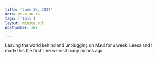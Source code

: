 ```yaml
---
title: "June 16, 2024"
date: 2024-06-16
tags: ['1min']
layout: minute.njk
postnumber: 168

---
```


Leaving the world behind and unplugging on Maui for a week. Leesa and I made this the first time we visit many moons ago.  